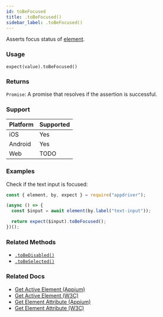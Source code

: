 ```yaml
---
id: toBeFocused
title: .toBeFocused()
sidebar_label: .toBeFocused()
---
```


Asserts focus status of [element](../element.md).

### Usage

```text
expect(value).toBeFocused()
```

### Returns

`Promise`: A promise that resolves if the assertion is successful.

### Support

| Platform | Supported |
| -------- | --------- |
| iOS      | Yes       |
| Android  | Yes       |
| Web      | TODO      |

### Examples

Check if the text input is focused:

```javascript
const { element, by, expect } = require("appdriver");

(async () => {
  const $input = await element(by.label("text-input"));

  return expect($input).toBeFocused();
})();
```

### Related Methods

- [`.toBeDisabled()`](./toBeDisabled.md)
- [`.toBeSelected()`](./toBeSelected.md)

### Related Docs

- [Get Active Element (Appium)](http://appium.io/docs/en/commands/element/other/active/)
- [Get Active Element (W3C)](https://www.w3.org/TR/webdriver/#get-active-element)
- [Get Element Attribute (Appium)](http://appium.io/docs/en/commands/element/attributes/attribute/)
- [Get Element Attribute (W3C)](https://www.w3.org/TR/webdriver/#dfn-get-element-attribute)
